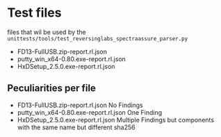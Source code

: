 # Test files

files that wil be used by the `unittests/tools/test_reversinglabs_spectraassure_parser.py`

- FD13-FullUSB.zip-report.rl.json
- putty_win_x64-0.80.exe-report.rl.json
- HxDSetup_2.5.0.exe-report.rl.json

## Peculiarities per file

- FD13-FullUSB.zip-report.rl.json	No Findings
- putty_win_x64-0.80.exe-report.rl.json	One Finding
- HxDSetup_2.5.0.exe-report.rl.json	Multiple Findings but components with the same name but different sha256
